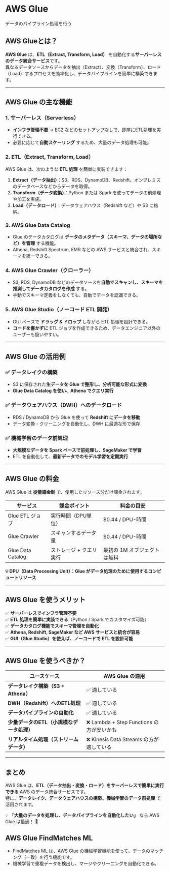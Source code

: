 # AWS Glue
データのパイプライン処理を行う

## **AWS Glueとは？**
**AWS Glue** は、**ETL（Extract, Transform, Load）** を自動化する**サーバーレスのデータ統合サービス**です。  
異なるデータソースからデータを抽出（Extract）、変換（Transform）、ロード（Load）するプロセスを効率化し、データパイプラインを簡単に構築できます。

---

## **AWS Glue の主な機能**
### **1. サーバーレス（Serverless）**
- **インフラ管理不要** → EC2 などのセットアップなしで、即座にETL処理を実行できる。
- 必要に応じて**自動スケーリング** するため、大量のデータ処理も可能。

### **2. ETL（Extract, Transform, Load）**
AWS Glue は、次のような **ETL 処理** を簡単に実装できます：
1. **Extract（データ抽出）**：S3、RDS、DynamoDB、Redshift、オンプレミスのデータベースなどからデータを取得。
2. **Transform（データ変換）**：Python または Spark を使ってデータの前処理や加工を実施。
3. **Load（データロード）**：データウェアハウス（Redshift など）や S3 に格納。

### **3. AWS Glue Data Catalog**
- Glue のデータカタログは **データのメタデータ（スキーマ、データの場所など）を管理** する機能。
- Athena, Redshift Spectrum, EMR などの AWS サービスと統合され、スキーマを統一できる。

### **4. AWS Glue Crawler（クローラー）**
- S3, RDS, DynamoDB などのデータソースを**自動でスキャンし、スキーマを推測してデータカタログを作成** する。
- 手動でスキーマ定義をしなくても、自動でデータを認識できる。

### **5. AWS Glue Studio（ノーコード ETL 開発）**
- GUI ベースで **ドラッグ & ドロップ** しながら ETL 処理を設計できる。
- **コードを書かずに** ETL ジョブを作成できるため、データエンジニア以外のユーザーも扱いやすい。

---

## **AWS Glue の活用例**
### ✅ **データレイクの構築**
- S3 に保存された**生データを Glue で整形し、分析可能な形式に変換**
- **Glue Data Catalog を使い、Athena でクエリ実行**

### ✅ **データウェアハウス（DWH）へのデータロード**
- RDS / DynamoDB から Glue を使って **Redshift にデータを移動**
- データ変換・クリーニングを自動化し、DWH に最適な形で保存

### ✅ **機械学習のデータ前処理**
- **大規模なデータを Spark ベースで前処理し、SageMaker で学習**
- ETL を自動化して、**最新データでのモデル学習を定期実行**

---

## **AWS Glue の料金**
AWS Glue は **従量課金制** で、使用したリソース分だけ課金されます。

| サービス | 課金ポイント | 料金の目安 |
|---------|------------|-----------|
| Glue ETL ジョブ | 実行時間（DPU単位） | $0.44 / DPU-時間 |
| Glue Crawler | スキャンするデータ量 | $0.44 / DPU-時間 |
| Glue Data Catalog | ストレージ + クエリ実行 | 最初の 1M オブジェクトは無料 |

**💡 DPU（Data Processing Unit）：Glue がデータ処理のために使用するコンピュートリソース**

---

## **AWS Glue を使うメリット**
✅ **サーバーレスでインフラ管理不要**  
✅ **ETL 処理を簡単に実装できる**（Python / Spark でカスタマイズ可能）  
✅ **データカタログ機能でスキーマ管理を自動化**  
✅ **Athena, Redshift, SageMaker など AWS サービスと統合が容易**  
✅ **GUI（Glue Studio）を使えば、ノーコードで ETL を設計可能**  

---

## **AWS Glue を使うべきか？**
| ユースケース | AWS Glue の適用 |
|-------------|---------------|
| **データレイク構築（S3 + Athena）** | ✅ 適している |
| **DWH（Redshift）へのETL処理** | ✅ 適している |
| **データパイプラインの自動化** | ✅ 適している |
| **少量データのETL（小規模なデータ処理）** | ❌ Lambda + Step Functions の方が安いかも |
| **リアルタイム処理（ストリームデータ）** | ❌ Kinesis Data Streams の方が適している |

---

## **まとめ**
AWS Glue は、**ETL（データ抽出・変換・ロード）をサーバーレスで簡単に実行できる** AWS のデータ統合サービスです。  
特に、**データレイク、データウェアハウスの構築、機械学習のデータ前処理** で活用されます。

💡 **「大量のデータを処理し、データパイプラインを自動化したい」** なら AWS Glue は最適！ 🚀


## AWS Glue FindMatches ML
- FindMatches ML は、AWS Glue の機械学習機能を使って、データのマッチング（一致）を行う機能です。
- 機械学習で重複データを検出し、マージやクリーニングを自動化できる。
